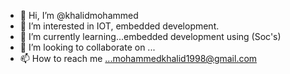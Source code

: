 - 👋 Hi, I’m @khalidmohammed
- 👀 I’m interested in IOT, embedded development.
- 🌱 I’m currently learning...embedded development using (Soc's)
- 💞️ I’m looking to collaborate on ...
- 📫 How to reach me ...mohammedkhalid1998@gmail.com

<!---
khalid-ops/khalid-ops is a ✨ special ✨ repository because its `README.md` (this file) appears on your GitHub profile.
You can click the Preview link to take a look at your changes.
--->
